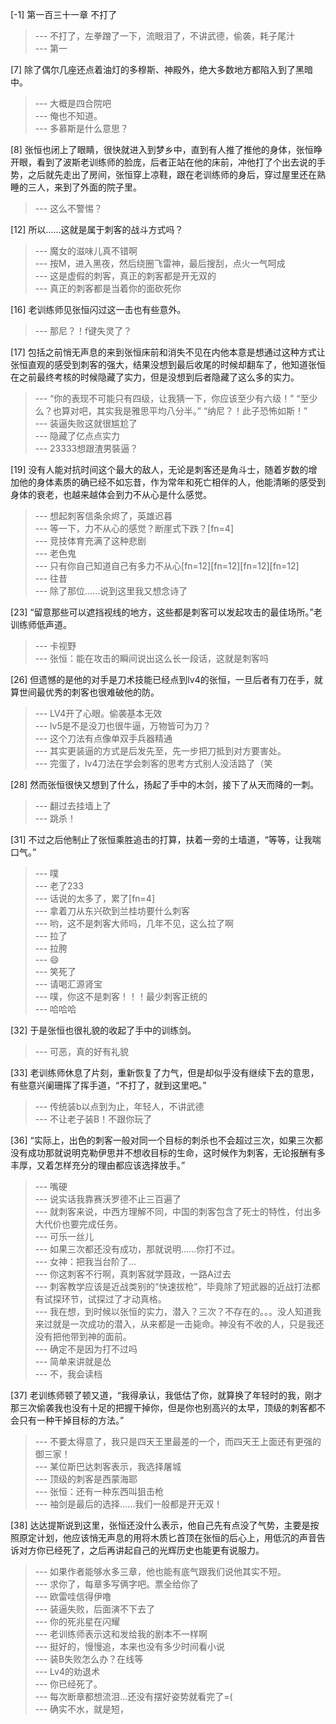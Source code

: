
[-1] 第一百三十一章 不打了
>--- 不打了，左拳蹭了一下，流眼泪了，不讲武德，偷袭，耗子尾汁<br>
>--- 第一<br>

[7] 除了偶尔几座还点着油灯的多穆斯、神殿外，绝大多数地方都陷入到了黑暗中。
>--- 大概是四合院吧<br>
>--- 俺也不知道。<br>
>--- 多慕斯是什么意思？<br>

[8] 张恒也闭上了眼睛，很快就进入到梦乡中，直到有人推了推他的身体，张恒睁开眼，看到了波斯老训练师的脸庞，后者正站在他的床前，冲他打了个出去说的手势，之后就先走出了房间，张恒穿上凉鞋，跟在老训练师的身后，穿过屋里还在熟睡的三人，来到了外面的院子里。
>--- 这么不警惕？<br>

[12] 所以……这就是属于刺客的战斗方式吗？
>--- 魔女的滋味儿真不错啊<br>
>--- 按M，进入黑夜，然后绕圈飞雷神，最后搜刮，点火一气呵成<br>
>--- 这是虚假的刺客，真正的刺客都是开无双的<br>
>--- 真正的刺客都是当着你的面砍死你<br>

[16] 老训练师见张恒闪过这一击也有些意外。
>--- 那尼？！f键失灵了？<br>

[17] 包括之前悄无声息的来到张恒床前和消失不见在内他本意是想通过这种方式让张恒直观的感受到刺客的强大，结果没想到最后收尾的时候却翻车了，他知道张恒在之前最终考核的时候隐藏了实力，但是没想到后者隐藏了这么多的实力。
>--- “你的表现不可能只有四级，让我猜一下，你应该至少有六级！”
“至少么？也算对吧，其实我是雅思平均八分半。”
“纳尼？！此子恐怖如斯！”<br>
>--- 装逼失败这就很尴尬了<br>
>--- 隐藏了亿点点实力<br>
>--- 23333想跟渣男裝逼？<br>

[19] 没有人能对抗时间这个最大的敌人，无论是刺客还是角斗士，随着岁数的增加他的身体素质的确已经不如忘昔，作为常年和死亡相伴的人，他能清晰的感受到身体的衰老，也越来越体会到力不从心是什么感觉。
>--- 想起刺客信条余烬了，英雄迟暮<br>
>--- 等一下，力不从心的感觉？断崖式下跌？[fn=4]<br>
>--- 竞技体育充满了这种悲剧<br>
>--- 老色鬼<br>
>--- 只有你自己知道自己有多力不从心[fn=12][fn=12][fn=12][fn=12]<br>
>--- 往昔<br>
>--- 除了那位……说到这里我又想念诗了<br>

[23] “留意那些可以遮挡视线的地方，这些都是刺客可以发起攻击的最佳场所。”老训练师低声道。
>--- 卡视野<br>
>--- 张恒：能在攻击的瞬间说出这么长一段话，这就是刺客吗<br>

[26] 但遗憾的是他的对手是刀术技能已经点到lv4的张恒，一旦后者有刀在手，就算世间最优秀的刺客也很难破他的防。
>--- LV4开了心眼。偷袭基本无效<br>
>--- lv5是不是没刀也很牛逼，万物皆可为刀？<br>
>--- 这个刀法有点像单双手兵器精通<br>
>--- 其实更装逼的方式是后发先至，先一步把刀抵到对方要害处。<br>
>--- 完蛋了，lv4刀法在学会刺客的思考方式别人没活路了（笑<br>

[28] 然而张恒很快又想到了什么，扬起了手中的木剑，接下了从天而降的一刺。
>--- 翻过去挂墙上了<br>
>--- 跳杀！<br>

[31] 不过之后他制止了张恒乘胜追击的打算，扶着一旁的土墙道，“等等，让我喘口气。”
>--- 噗<br>
>--- 老了233<br>
>--- 话说的太多了，累了[fn=4]<br>
>--- 拿着刀从东兴砍到兰桂坊要什么刺客<br>
>--- 哟，这不是刺客大师吗，几年不见，这么拉了啊<br>
>--- 拉了<br>
>--- 拉胯<br>
>--- 😄<br>
>--- 笑死了<br>
>--- 请喝汇源肾宝<br>
>--- 噗，你这不是刺客！！！最少刺客正统的<br>
>--- 哈哈哈<br>

[32] 于是张恒也很礼貌的收起了手中的训练剑。
>--- 可恶，真的好有礼貌<br>

[33] 老训练师休息了片刻，重新恢复了力气，但是却似乎没有继续下去的意思，有些意兴阑珊挥了挥手道，“不打了，就到这里吧。”
>--- 传统装b以点到为止，年轻人，不讲武德<br>
>--- 不让老子装B！不跟你玩了<br>

[36] “实际上，出色的刺客一般对同一个目标的刺杀也不会超过三次，如果三次都没有成功那就说明克勒伊思并不想收目标的生命，这时候作为刺客，无论报酬有多丰厚，又着怎样充分的理由都应该选择放手。”
>--- 嘴硬<br>
>--- 说实话我靠赛沃罗德不止三百遍了<br>
>--- 就刺客来说，中西方理解不同，中国的刺客包含了死士的特性，付出多大代价也要完成任务。<br>
>--- 可乐一丝儿<br>
>--- 如果三次都还没有成功，那就说明……你打不过。<br>
>--- 女神：把我当台阶了…<br>
>--- 你这刺客不行啊，真刺客就学聂政，一路A过去<br>
>--- 刺客教学应该是近战类别的“快速拔枪”，毕竟除了短武器的近战打法都有试探环节，试探过了才动真格。<br>
>--- 我在想，到时候以张恒的实力，潜入？三次？不存在的。。。没人知道我来过就是一次成功的潜入，从来都是一击毙命。神没有不收的人，只是我还没有把他带到神的面前。<br>
>--- 确定不是因为打不过吗<br>
>--- 简单来讲就是怂<br>
>--- 不，我会读档<br>

[37] 老训练师顿了顿又道，“我得承认，我低估了你，就算换了年轻时的我，刚才那三次偷袭我也没有十足的把握干掉你，但是你也别高兴的太早，顶级的刺客都不会只有一种干掉目标的方法。”
>--- 不要太得意了，我只是四天王里最差的一个，而四天王上面还有更强的御三家！<br>
>--- 某位斯巴达刺客表示，我选择屠城<br>
>--- 顶级的刺客是西蒙海耶<br>
>--- 张恒：还有一种东西叫狙击枪<br>
>--- 袖剑是最后的选择……我们一般都是开无双！<br>

[38] 达达提斯说到这里，张恒还没什么表示，他自己先有点没了气势，主要是按照原定计划，他应该悄无声息的用将木质匕首顶在张恒的后心上，用低沉的声音告诉对方你已经死了，之后再讲起自己的光辉历史也能更有说服力。
>--- 如果作者能够水多三章，他也能有底气跟我们说他其实不短。<br>
>--- 求你了，每章多写俩字吧。票全给你了<br>
>--- 欧雷哇信得伊噜<br>
>--- 装逼失败，后面演不下去了<br>
>--- 你的死兆星在闪耀<br>
>--- 老训练师表示这和发给我的剧本不一样啊<br>
>--- 挺好的，慢慢追，本来也没有多少时间看小说<br>
>--- 装B失败怎么办？在线等<br>
>--- Lv4的劝退术<br>
>--- 你已经死了。<br>
>--- 每次断章都想流泪…还没有摆好姿势就看完了=(<br>
>--- 确实不水，就是短，<br>

